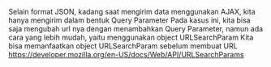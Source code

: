 Selain format JSON, kadang saat mengirim data menggunakan AJAX, kita hanya mengirim dalam bentuk Query Parameter
Pada kasus ini, kita bisa saja mengubah url nya dengan menambahkan Query Parameter, namun ada cara yang lebih mudah, yaitu menggunakan object URLSearchParam
Kita bisa memanfaatkan object URLSearchParam sebelum membuat URL
https://developer.mozilla.org/en-US/docs/Web/API/URLSearchParams 

